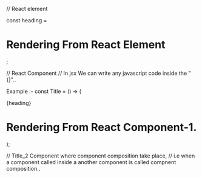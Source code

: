 // React element

const heading = <h1>Rendering From React Element</h1>;

// React Component
// In jsx We can write any javascript code inside the "{}".. 

Example :-  const Title = () => (
                <div className="heading">
                    {heading}
                    <h1>Rendering From React Component-1.</h1>
                </div>
            );

// Title_2 Component where component composition take place,
// i.e when a component called inside a another component is called compnent composition..